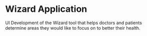 # Wizard Application
UI Development of the Wizard tool that helps doctors and patients determine areas they would like to focus on to better their health. 
